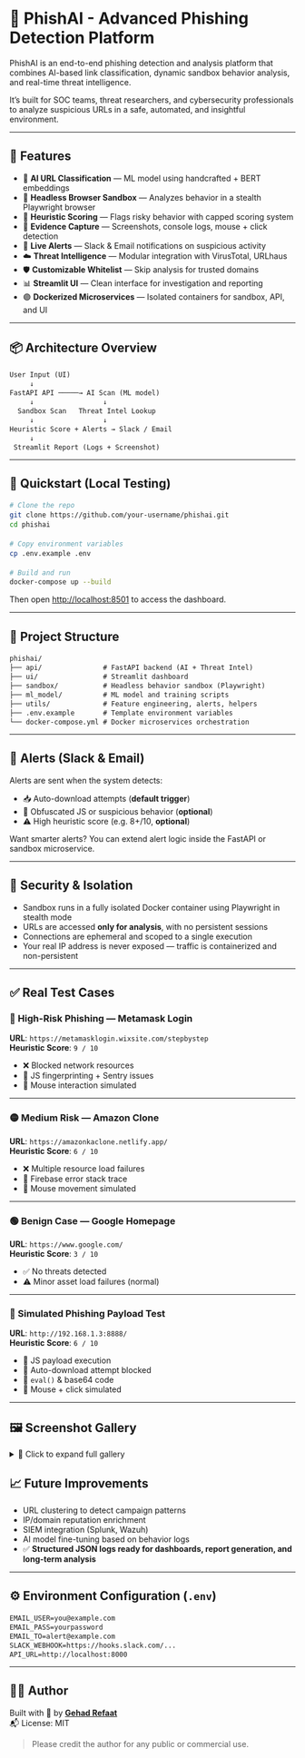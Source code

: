 # 🎯 PhishAI - Advanced Phishing Detection Platform

PhishAI is an end-to-end phishing detection and analysis platform that combines AI-based link classification, dynamic sandbox behavior analysis, and real-time threat intelligence.

It’s built for SOC teams, threat researchers, and cybersecurity professionals to analyze suspicious URLs in a safe, automated, and insightful environment.

---

## 🚀 Features

* 🤖 **AI URL Classification** — ML model using handcrafted + BERT embeddings
* 🧪 **Headless Browser Sandbox** — Analyzes behavior in a stealth Playwright browser
* 🧠 **Heuristic Scoring** — Flags risky behavior with capped scoring system
* 📸 **Evidence Capture** — Screenshots, console logs, mouse + click detection
* 🔔 **Live Alerts** — Slack & Email notifications on suspicious activity
* ☁️ **Threat Intelligence** — Modular integration with VirusTotal, URLhaus
* 🛡️ **Customizable Whitelist** — Skip analysis for trusted domains
* 📊 **Streamlit UI** — Clean interface for investigation and reporting
* 🟣 **Dockerized Microservices** — Isolated containers for sandbox, API, and UI

---

## 📦 Architecture Overview

```
User Input (UI)
     ↓
FastAPI API ─────→ AI Scan (ML model)
     ↓                 ↓
  Sandbox Scan   Threat Intel Lookup
     ↓                 ↓
Heuristic Score + Alerts → Slack / Email
     ↓
 Streamlit Report (Logs + Screenshot)
```

---

## 🧪 Quickstart (Local Testing)

```bash
# Clone the repo
git clone https://github.com/your-username/phishai.git
cd phishai

# Copy environment variables
cp .env.example .env

# Build and run
docker-compose up --build
```

Then open [http://localhost:8501](http://localhost:8501) to access the dashboard.

---

## 📁 Project Structure

```
phishai/
├── api/               # FastAPI backend (AI + Threat Intel)
├── ui/                # Streamlit dashboard
├── sandbox/           # Headless behavior sandbox (Playwright)
├── ml_model/          # ML model and training scripts
├── utils/             # Feature engineering, alerts, helpers
├── .env.example       # Template environment variables
└── docker-compose.yml # Docker microservices orchestration
```

---

## 📧 Alerts (Slack & Email)

Alerts are sent when the system detects:

* 📥 Auto-download attempts (**default trigger**)
* 🧬 Obfuscated JS or suspicious behavior (**optional**)
* ⚠️ High heuristic score (e.g. 8+/10, **optional**)

Want smarter alerts? You can extend alert logic inside the FastAPI or sandbox microservice.

---

## 🔐 Security & Isolation

* Sandbox runs in a fully isolated Docker container using Playwright in stealth mode
* URLs are accessed **only for analysis**, with no persistent sessions
* Connections are ephemeral and scoped to a single execution
* Your real IP address is never exposed — traffic is containerized and non-persistent

---

## ✅ Real Test Cases

### 🔬 High-Risk Phishing — Metamask Login

**URL**: `https://metamasklogin.wixsite.com/stepbystep`  
**Heuristic Score**: `9 / 10`

- ❌ Blocked network resources
- 🧬 JS fingerprinting + Sentry issues
- 👟 Mouse interaction simulated

---

### 🟡 Medium Risk — Amazon Clone

**URL**: `https://amazonkaclone.netlify.app/`  
**Heuristic Score**: `6 / 10`

- ❌ Multiple resource load failures
- 🧬 Firebase error stack trace
- 👟 Mouse movement simulated

---

### 🟢 Benign Case — Google Homepage

**URL**: `https://www.google.com/`  
**Heuristic Score**: `3 / 10`

- ✅ No threats detected
- ⚠️ Minor asset load failures (normal)

---

### 🧪 Simulated Phishing Payload Test

**URL**: `http://192.168.1.3:8888/`  
**Heuristic Score**: `6 / 10`

- 🧠 JS payload execution
- 📅 Auto-download attempt blocked
- 🧬 `eval()` & base64 code
- 👡 Mouse + click simulated

---

## 🖼️ Screenshot Gallery

<details>
<summary>📸 Click to expand full gallery</summary>

| Screenshot | Description |
| ---------- | ----------- |
| ![](screenshots/ui.png) | 🧠 Streamlit UI |
| ![](screenshots/sandbox fake amazon.png) | 🧪 Fake Amazon in sandbox |
| ![](screenshots/sandbox fake amazon 2.png) | 🧪 Fake Amazon - 2nd run |
| ![](screenshots/ai+thread intel fake amazon2.png) | 🤖 AI + Threat Intel (Amazon) |
| ![](screenshots/ai+thread intel fake amazon.jpeg) | 🧠 AI scan - Fake Amazon (JPEG) |
| ![](screenshots/ai + thread intel metamask 2.png) | 🤖 Metamask analysis |
| ![](screenshots/ai + thread intel metamask.jpeg) | 🧠 AI + TI - Metamask (JPEG) |
| ![](screenshots/sandbox fake metamask login.png) | 🧪 Sandbox - Metamask |
| ![](creenshots/sandbox fake metamask login 2.png) | 🔁 Sandbox - Metamask rerun |
| ![](screenshots/sandbox fake metamask login 3.png) | 🔁 Sandbox - Metamask 3 |
| ![](screenshots/sandbox simulated phishing page.png) | 🧪 Simulated phishing test |
| ![](screenshots/sandbox simulated phishing page 2.png) | 🔁 Simulated phishing test 2 |
| ![](screenshots/sandbox benign.png) | ✅ Sandbox - Benign case |
| ![](screenshots/AI+thread intel benign.png) | ✅ AI Verdict - Benign |
| ![](screenshots/AI+thread intel benign 2 .png) | ✅ AI Verdict - Benign (Alt) |
| ![](screenshots/AI+thread intel phishing.jpeg) | 🚨 AI Verdict - Phishing (JPEG) |
| ![](screenshots/AI+thread intel phishing  2.png) | 🚨 AI + TI - Phishing case |
| ![](screenshots/sandbox logs.png) | 🗂️ JSON Log Directory Screenshot |

</details>


## 📈 Future Improvements

* URL clustering to detect campaign patterns
* IP/domain reputation enrichment
* SIEM integration (Splunk, Wazuh)
* AI model fine-tuning based on behavior logs
* ✅ **Structured JSON logs ready for dashboards, report generation, and long-term analysis**

---

## ⚙️ Environment Configuration (`.env`)

```env
EMAIL_USER=you@example.com
EMAIL_PASS=yourpassword
EMAIL_TO=alert@example.com
SLACK_WEBHOOK=https://hooks.slack.com/...
API_URL=http://localhost:8000
```

---

## 🙇‍♀️ Author

Built with 💙 by [**Gehad Refaat**](https://github.com/jihadrefaat)  
📬 License: MIT

> Please credit the author for any public or commercial use.

